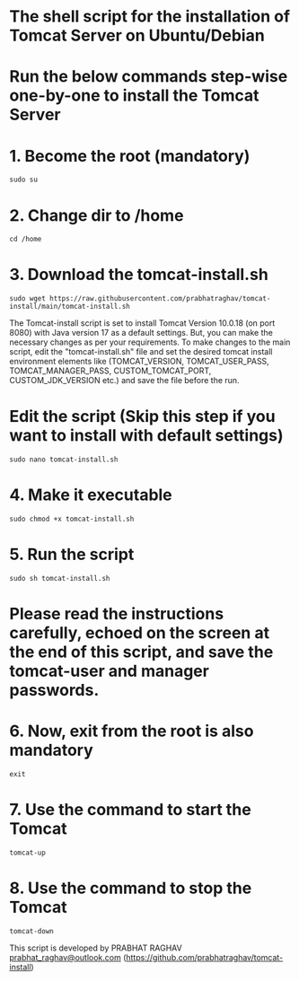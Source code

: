 # The shell script for the installation of Tomcat Server on Ubuntu/Debian

# Run the below commands step-wise one-by-one to install the Tomcat Server

  # 1. Become the root (mandatory)
    sudo su
  
  # 2. Change dir to /home
    cd /home
  
  # 3. Download the tomcat-install.sh
    sudo wget https://raw.githubusercontent.com/prabhatraghav/tomcat-install/main/tomcat-install.sh

  The Tomcat-install script is set to install Tomcat Version 10.0.18 (on port 8080) with Java version 17 as a default settings. But, you can make the necessary changes as per your requirements. To make changes to the main script, edit the "tomcat-install.sh" file and set the desired tomcat install environment elements like (TOMCAT_VERSION, TOMCAT_USER_PASS, TOMCAT_MANAGER_PASS, CUSTOM_TOMCAT_PORT, CUSTOM_JDK_VERSION etc.) and save the file before the run.
  
  # Edit the script (Skip this step if you want to install with default settings)
    sudo nano tomcat-install.sh

  # 4. Make it executable
    sudo chmod +x tomcat-install.sh

  # 5. Run the script
    sudo sh tomcat-install.sh

# Please read the instructions carefully, echoed on the screen at the end of this script, and save the tomcat-user and manager passwords.

# 6. Now, exit from the root is also mandatory
    exit

# 7. Use the command to start the Tomcat
    tomcat-up

# 8. Use the command to stop the Tomcat
    tomcat-down

  
This script is developed by PRABHAT RAGHAV prabhat_raghav@outlook.com
(https://github.com/prabhatraghav/tomcat-install)
